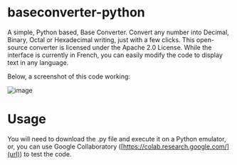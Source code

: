 # baseconverter-python
A simple, Python based, Base Converter. Convert any number into Decimal, Binary, Octal or Hexadecimal writing, just with a few clicks.
This open-source converter is licensed under the Apache 2.0 License. While the interface is currently in French, you can easily modify the code to display text in any language.

Below, a screenshot of this code working:

![image](https://github.com/alexelzx/baseconverter-python/assets/86853540/9034c46b-7aae-4526-bd25-1034da7c05c4)

# Usage
You will need to download the .py file and execute it on a Python emulator, or, you can use Google Collaboratory ([https://colab.research.google.com/](url)) to test the code.
